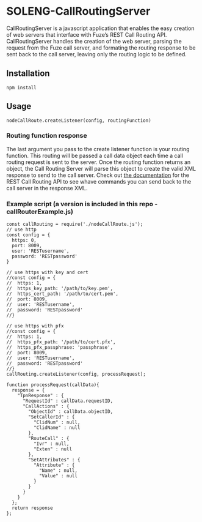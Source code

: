 # SOLENG-CallRoutingServer
CallRoutingServer is a javascript application that enables the easy creation of web servers that interface with Fuze’s REST Call Routing API. CallRoutingServer handles the creation of the web server, parsing the request from the Fuze call server, and formating the routing response to be sent back to the call server, leaving only the routing logic to be defined.

## Installation
```npm install```

## Usage
```nodeCallRoute.createListener(config, routingFunction)```

### Routing function response
The last argument you pass to the create listener function is your routing function. This routing will be passed a call data object each time a call routing request is sent to the server. Once the routing function returns an object, the Call Routing Server will parse this object to create the valid XML response to send to the call server. Check out [the documentation](null) for the REST Call Routing API to see whave commands you can send back to the call server in the response XML.

### Example script (a version is included in this repo - callRouterExample.js)
```
const callRouting = require('./nodeCallRoute.js');
// use http
const config = {
  https: 0,
  port: 8009,
  user: 'RESTusername',
  password: 'RESTpassword'
}

// use https with key and cert
//const config = {
//  https: 1,
//  https_key_path: '/path/to/key.pem',
//  https_cert_path: '/path/to/cert.pem',
//  port: 8009,
//  user: 'RESTusername',
//  password: 'RESTpassword'
//}

// use https with pfx
//const config = {
//  https: 1,
//  https_pfx_path: '/path/to/cert.pfx',
//  https_pfx_passphrase: 'passphrase',
//  port: 8009,
//  user: 'RESTusername',
//  password: 'RESTpassword'
//}
callRouting.createListener(config, processRequest);

function processRequest(callData){
  response = {
    "TpnResponse" : {
      "RequestId" : callData.requestID,
      "CallActions" : {
        "ObjectId" : callData.objectID,
        "SetCallerId" : {
          "ClidNum" : null,
          "ClidName" : null
        },
        "RouteCall" : {
          "Ivr" : null,
          "Exten" : null
        },
        "SetAttributes" : {
          "Attribute" : {
            "Name" : null,
            "Value" : null
          }
        }
      }
    }
  };
  return response
};
```
